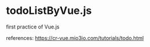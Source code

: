 # todoListByVue.js
first practice of Vue.js

references:
https://cr-vue.mio3io.com/tutorials/todo.html
